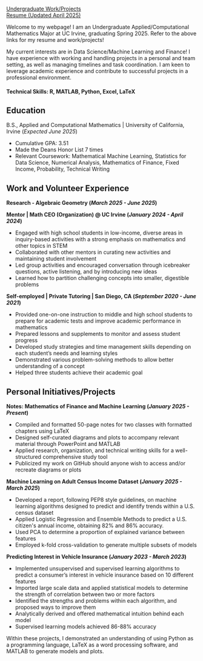 [Undergraduate Work/Projects](https://ryangomberg.github.io/ryangomberg/Experience.html)     
[Resume (Updated April 2025)](https://ryangomberg.github.io/ryangomberg/RyanGombergResumeApril2025.pdf)

Welcome to my webpage! I am an Undergraduate Applied/Computational Mathematics Major at UC Irvine, graduating Spring 2025. Refer to the above links for my resume and work/projects! 

My current interests are in Data Science/Machine Learning and Finance! I have experience with working and handling projects in a personal and team setting, as well as managing timelines and task coordination. I am keen to leverage academic experience and contribute to successful projects in a professional environment.

#### Technical Skills: R, MATLAB, Python, Excel, LaTeX

## Education
B.S., Applied and Computational Mathematics | University of California, Irvine (_Expected June 2025_)
- Cumulative GPA: 3.51
- Made the Deans Honor List 7 times
- Relevant Coursework: Mathematical Machine Learning, Statistics for Data Science, Numerical Analysis, Mathematics of Finance, Fixed Income, Probability, Technical Writing
  
## Work and Volunteer Experience

**Research - Algebraic Geometry (_March 2025 - June 2025_)**

**Mentor | Math CEO (Organization) @ UC Irvine (_January 2024 - April 2024_)**
- Engaged with high school students in low-income, diverse areas in inquiry-based activities with a strong emphasis on mathematics and other topics in STEM
- Collaborated with other mentors in curating new activities and maintaining student involvement
- Led group activities and encouraged conversation through icebreaker questions, active listening, and by introducing new ideas
- Learned how to partition challenging concepts into smaller, digestible problems

**Self-employed | Private Tutoring | San Diego, CA (_September 2020 - June 2021_)**
- Provided one-on-one instruction to middle and high school students to prepare for academic tests and improve academic performance in mathematics
- Prepared lessons and supplements to monitor and assess student progress
- Developed study strategies and time management skills depending on each student’s needs and learning styles
- Demonstrated various problem-solving methods to allow better understanding of a concept
- Helped three students achieve their academic goal

## Personal Initiatives/Projects
**Notes: Mathematics of Finance and Machine Learning (_January 2025 - Present_)**
- Compiled and formatted 50-page notes for two classes with formatted chapters using LaTeX
- Designed self-curated diagrams and plots to accompany relevant material through PowerPoint and MATLAB
- Applied research, organization, and technical writing skills for a well-structured comprehensive study tool
- Publicized my work on GitHub should anyone wish to access and/or recreate diagrams or plots

**Machine Learning on Adult Census Income Dataset (_January 2025 - March 2025_)**
- Developed a report, following PEP8 style guidelines, on machine learning algorithms designed to predict and identify trends within a U.S. census dataset
- Applied Logistic Regression and Ensemble Methods to predict a U.S. citizen's annual income, obtaining 82% and 86% accuracy.
- Used PCA to determine a proportion of explained variance between features
- Employed k-fold cross-validation to generate multiple subsets of models

**Predicting Interest in Vehicle Insurance (_January 2023 - March 2023_)**
-	Implemented unsupervised and supervised learning algorithms to predict a consumer’s interest in vehicle insurance based on 10 different features
-	Imported large scale data and applied statistical models to determine the strength of correlation between two or more factors
-	Identified the strengths and problems within each algorithm, and proposed ways to improve them
-	Analytically derived and offered mathematical intuition behind each model
-	Supervised learning models achieved 86-88% accuracy

Within these projects, I demonstrated an understanding of using Python as a programming language, LaTeX as a word processing software, and MATLAB to generate models and plots.

